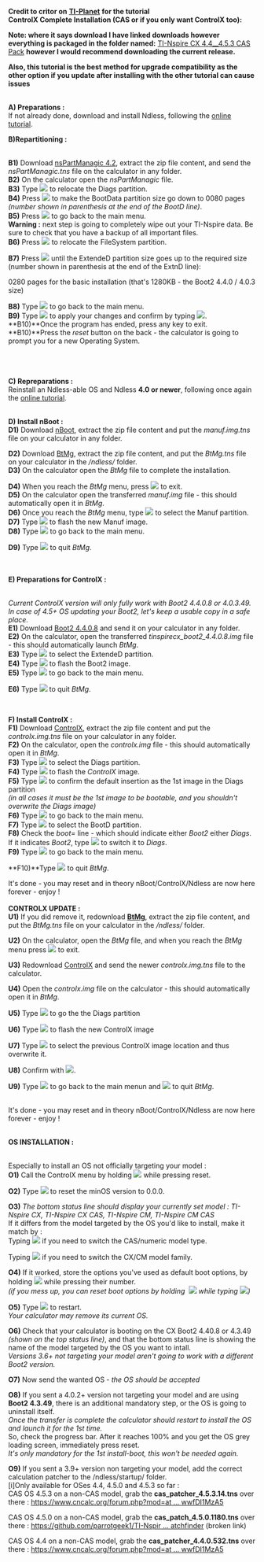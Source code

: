 **Credit to critor on** [**TI-Planet**](https://tiplanet.org/forum/viewtopic.php?f=57\&t=18920#installcx) **for the tutorial**\
**ControlX Complete Installation (CAS or if you only want ControlX too):**

**Note: where it says download I have linked downloads however everything is packaged in the folder named:** [TI-Nspire CX 4.4\_\_4.5.3 CAS Pack](https://github.com/LevitateAlt/CAS-install-pack-for-CX/tree/main/TI-Nspire%20CX%204.4__4.5.3%20CAS%20Pack) **however I would recommend downloading the current release.**

**Also, this tutorial is the best method for upgrade compatibility as the other option if you update after installing with the other tutorial can cause issues**

 \
**A) Preparations :** \
If not already done, download and install Ndless, following the [online tutorial](https://tiplanet.org/forum/ndl3ss.php).

**B)Repartitioning :**

 \
**B1)** Download [nsPartManagic 4.2](https://tiplanet.org/forum/archives_voir.php?id=43277), extract the zip file content, and send the _nsPartManagic.tns_ file on the calculator in any folder. \
**B2)** On the calculator open the _nsPartManagic_ file. \
**B3)** Type ![](https://lh7-us.googleusercontent.com/g-Arr0WUTDbo-HoZ_Nmfz9eIVOVbGJMdQ4uzpDZpiQ1JWbkWoj_w9Rc_UDyQRM0vo0uDfpoXFuduR9JpLyirP1hDgb5TqYmMihNIX9U2g9WxaRHo5H3G5D_QyiHPKLmCYt5crzDr8_wE4ckhJUcJXxg) to relocate the Diags partition. \
**B4)** Press ![](https://lh7-us.googleusercontent.com/-mEn0tUTomuuTpIov4CyHWwbOPKArcB3duEllJmYMByUcpQjZ0boIQuBa45A4UCi9yJt2tujN2Iwv0zHPgDZZMk0MBvTcqDFBAhCHHychnp7emgI6CgPsrEEpBelM-IjPnIoU9t5l9dZDXgxtT5h0NY) to make the BootData partition size go down to 0080 pages _(number shown in parenthesis at the end of the BootD line)_. \
**B5)** Press ![](https://lh7-us.googleusercontent.com/zjmCQbA_knaawkm6pgLT6UgBf8SfcVu7aONlRodR0QrSFFUvpO__Xfk2hFzcTJNfFjMwScbsSDaWU6s2AClRJ1TBvmhZxqPc95Oq1eNDJWrDe4s_4BhW6-Z3gH1T8aM_2bZ8l7ipKejmGYEyMooj3dk) to go back to the main menu. \
**Warning :** next step is going to completely wipe out your TI-Nspire data. Be sure to check that you have a backup of all important files. \
**B6)** Press ![](https://lh7-us.googleusercontent.com/ydH6sDqFe6I7-Fgwm3zAvN3bsz0qsU9Ak4hT9EtgfmOVTHs7kNdqMm7j8ia90vgpiiX3NE6fe0IheRSMP9uJiPSDw8LirYQtDEm_Wv7e9PY4oBPB5XpBXLQaOA7-oaEp_QIhd31rsPEXoLWObaHdLS8) to relocate the FileSystem partition.

**B7)** Press ![](https://lh7-us.googleusercontent.com/es1vnRAXEAMh6I5XAy30r-1jdMq7oK8W4gTIstGVS8BgJU39Gj-iH6Mdsxm7xuIV_owyVeJdGP6xlJ8fbNab78ClKhhxdqIRS0hgl9jeKG_IZgR8ImsVFafj4RYAX33P1qnD9atgc9w5UEGJhg6Ftzo) until the ExtendeD partition size goes up to the required size (number shown in parenthesis at the end of the ExtnD line):

0280 pages for the basic installation (that's 1280KB - the Boot2 4.4.0 / 4.0.3 size)

**B8)** Type ![](https://lh7-us.googleusercontent.com/zjmCQbA_knaawkm6pgLT6UgBf8SfcVu7aONlRodR0QrSFFUvpO__Xfk2hFzcTJNfFjMwScbsSDaWU6s2AClRJ1TBvmhZxqPc95Oq1eNDJWrDe4s_4BhW6-Z3gH1T8aM_2bZ8l7ipKejmGYEyMooj3dk) to go back to the main menu. \
**B9)** Type ![](https://lh7-us.googleusercontent.com/zjmCQbA_knaawkm6pgLT6UgBf8SfcVu7aONlRodR0QrSFFUvpO__Xfk2hFzcTJNfFjMwScbsSDaWU6s2AClRJ1TBvmhZxqPc95Oq1eNDJWrDe4s_4BhW6-Z3gH1T8aM_2bZ8l7ipKejmGYEyMooj3dk) to apply your changes and confirm by typing ![](https://lh7-us.googleusercontent.com/KiAqOn_uNqowOrpu_c3kaZO6HAFL4b-QD5ne5cpkFQYDErup89ThguY6mKNR4F0TZJW0xTJXGFMxlu-o0-QkwhmsUU7tK-fTPFL7JlZJbcwui4LJuT4IYTjLEzQZpgWnpD56lI0SW6KAzCq9OlvsIII). \
**B10)**Once the program has ended, press any key to exit. \
**B10)**Press the _reset_ button on the back - the calculator is going to prompt you for a new Operating System.

 \
 \
 \
**C) Repreparations :** \
Reinstall an Ndless-able OS and Ndless **4.0 or newer**, following once again the [online tutorial](https://tiplanet.org/forum/ndl3ss.php).

 \
**D) Install nBoot :** \
**D1)** Download [nBoot](https://tiplanet.org/forum/archives_voir.php?id=652780), extract the zip file content and put the _manuf.img.tns_ file on your calculator in any folder.

**D2)** Download [BtMg](https://tiplanet.org/forum/archives_voir.php?id=10080), extract the zip file content, and put the _BtMg.tns_ file on your calculator in the _/ndless/_ folder. \
**D3)** On the calculator open the _BtMg_ file to complete the installation.

**D4)** When you reach the _BtMg_ menu, press ![](https://lh7-us.googleusercontent.com/zjmCQbA_knaawkm6pgLT6UgBf8SfcVu7aONlRodR0QrSFFUvpO__Xfk2hFzcTJNfFjMwScbsSDaWU6s2AClRJ1TBvmhZxqPc95Oq1eNDJWrDe4s_4BhW6-Z3gH1T8aM_2bZ8l7ipKejmGYEyMooj3dk) to exit. \
**D5)** On the calculator open the transferred _manuf.img_ file - this should automatically open it in _BtMg_. \
**D6)** Once you reach the _BtMg_ menu, type ![](https://lh7-us.googleusercontent.com/8WAIHSAz3qejxodL_yS94HM4DZuhMFZ7qdFReDvXhuIX0Kqw0ufkq0dyImzlb6GGKq9onGOzI7OpdKqNOwwaVNit_DPHPMZ7C346RWue-0w4PI-imOloqzveq3wS7Nngo7ElzmJDZORItg4sdGBzvJ8) to select the Manuf partition. \
**D7)** Type ![](https://lh7-us.googleusercontent.com/IvzXh8xuNPO2eW9Tik0Be-oOd8_Y7KzR_iVHaUV_i6fz6VO5QEWYB1A87MDXsp3XGMjIo4BeU40zdDb0fCW6wh2Ly_4Jw9GHzTcDlqMcXexLKZJR5pQXnW1bFld8IpQnFV5M9INppKoOpln7hcl1VJE) to flash the new Manuf image. \
**D8)** Type ![](https://lh7-us.googleusercontent.com/-tPLiV2EIwmmoDoPg57vwo-f9ckUv4GKrhQpKhqWyICqbxtkpOszzliGS5hk5O82s-gwybh4H_vcIK2LrNBRXiBgBEj5Bp5Z3wPOP4AnaNB3hj1C_KIlQsvcRWhHWt5SvkU4xBkc1p7uxnkkrXXdU1k) to go back to the main menu.

**D9)** Type ![](https://lh7-us.googleusercontent.com/-tPLiV2EIwmmoDoPg57vwo-f9ckUv4GKrhQpKhqWyICqbxtkpOszzliGS5hk5O82s-gwybh4H_vcIK2LrNBRXiBgBEj5Bp5Z3wPOP4AnaNB3hj1C_KIlQsvcRWhHWt5SvkU4xBkc1p7uxnkkrXXdU1k) to quit _BtMg_.

 \
 \
**E) Preparations for ControlX :**

 \
_Current ControlX version will only fully work with Boot2 4.4.0.8 or 4.0.3.49. In case of 4.5+ OS updating your Boot2, let's keep a usable copy in a safe place._ \
**E1)** Download [Boot2 4.4.0.8](https://tiplanet.org/forum/archives_voir.php?id=481757) and send it on your calculator in any folder. \
**E2)** On the calculator, open the transferred _tinspirecx\_boot2\_4.4.0.8.img_ file - this should automatically launch _BtMg_. \
**E3)** Type ![](https://lh7-us.googleusercontent.com/ydH6sDqFe6I7-Fgwm3zAvN3bsz0qsU9Ak4hT9EtgfmOVTHs7kNdqMm7j8ia90vgpiiX3NE6fe0IheRSMP9uJiPSDw8LirYQtDEm_Wv7e9PY4oBPB5XpBXLQaOA7-oaEp_QIhd31rsPEXoLWObaHdLS8) to select the ExtendeD partition. \
**E4)** Type ![](https://lh7-us.googleusercontent.com/IvzXh8xuNPO2eW9Tik0Be-oOd8_Y7KzR_iVHaUV_i6fz6VO5QEWYB1A87MDXsp3XGMjIo4BeU40zdDb0fCW6wh2Ly_4Jw9GHzTcDlqMcXexLKZJR5pQXnW1bFld8IpQnFV5M9INppKoOpln7hcl1VJE) to flash the Boot2 image. \
**E5)** Type ![](https://lh7-us.googleusercontent.com/-tPLiV2EIwmmoDoPg57vwo-f9ckUv4GKrhQpKhqWyICqbxtkpOszzliGS5hk5O82s-gwybh4H_vcIK2LrNBRXiBgBEj5Bp5Z3wPOP4AnaNB3hj1C_KIlQsvcRWhHWt5SvkU4xBkc1p7uxnkkrXXdU1k) to go back to the main menu.

**E6)** Type ![](https://lh7-us.googleusercontent.com/-tPLiV2EIwmmoDoPg57vwo-f9ckUv4GKrhQpKhqWyICqbxtkpOszzliGS5hk5O82s-gwybh4H_vcIK2LrNBRXiBgBEj5Bp5Z3wPOP4AnaNB3hj1C_KIlQsvcRWhHWt5SvkU4xBkc1p7uxnkkrXXdU1k) to quit _BtMg_.

 

**F) Install ControlX :** \
**F1)** Download [ControlX](https://tiplanet.org/forum/archives_voir.php?id=652778), extract the zip file content and put the _controlx.img.tns_ file on your calculator in any folder. \
**F2)** On the calculator, open the _controlx.img_ file - this should automatically open it in _BtMg_. \
**F3)** Type ![](https://lh7-us.googleusercontent.com/P96nZYIoGL5fh9qZSzl1q4DViMRCiWoN2eAcvMMgl3TKwG-is7ToN2tYbXQUqIKBFQbRvvfcvxJh2wn-MxJDI42zmJ6K1LyPLGAlorxoqc4BvvghmqjmKxdL79qbUHDE5ANArL6d7o5agK5d9PWQDXQ) to select the Diags partition. \
**F4)** Type ![](https://lh7-us.googleusercontent.com/IvzXh8xuNPO2eW9Tik0Be-oOd8_Y7KzR_iVHaUV_i6fz6VO5QEWYB1A87MDXsp3XGMjIo4BeU40zdDb0fCW6wh2Ly_4Jw9GHzTcDlqMcXexLKZJR5pQXnW1bFld8IpQnFV5M9INppKoOpln7hcl1VJE) to flash the _ControlX_ image. \
**F5)** Type ![](https://lh7-us.googleusercontent.com/u8rOqemltaGDeX2vEE9Sy58U2FdKilEywzrZLxcl9t_8PxRO3Za_OM0-TForNROxreCaZPtQiGfjHUZYqJfYZZue-VFaozEbGEsa9jzYWxLWJ-qL5QZUdXlt2cL_neEC5KG8mJKRa-Bn4P0QEArUGbI) to confirm the default insertion as the 1st image in the Diags partition \
_(in all cases it must be the 1st image to be bootable, and you shouldn't overwrite the Diags image)_ \
**F6)** Type ![](https://lh7-us.googleusercontent.com/-tPLiV2EIwmmoDoPg57vwo-f9ckUv4GKrhQpKhqWyICqbxtkpOszzliGS5hk5O82s-gwybh4H_vcIK2LrNBRXiBgBEj5Bp5Z3wPOP4AnaNB3hj1C_KIlQsvcRWhHWt5SvkU4xBkc1p7uxnkkrXXdU1k) to go back to the main menu. \
**F7)** Type ![](https://lh7-us.googleusercontent.com/8ilOsAzTdqa7ETiWVxKFO_uQGM8M_9mABHgtxQpJ94jyFJOHTrwWQIn6v6TSatiJ1s9Xg2KoOjFOKkwrccgwS58JICxl-mQ8cl0XDVqPHiwIKZ3-31fij7-DsGbG5aJ4JSxOFIbzFVXYkdsjx2Rnrb8) to select the BootD partition. \
**F8)** Check the _boot=_ line - which should indicate either _Boot2_ either _Diags_. \
If it indicates _Boot2_, type ![](https://lh7-us.googleusercontent.com/m60uFMUsiT1iKoEAZNNy7erH54InzZaEJ_zWmQ4YUpd5TQ-j3CM6AI8nB4yqsdLs_wDvS7V74tIPyzaDd9N1ETKnGBn9476ydkf9LFdi2sY3HSpw4ebh0dheaPnTZNr_uXnN0UBCuiEvBqv6Y2C1oro) to switch it to _Diags_. \
**F9)** Type ![](https://lh7-us.googleusercontent.com/-tPLiV2EIwmmoDoPg57vwo-f9ckUv4GKrhQpKhqWyICqbxtkpOszzliGS5hk5O82s-gwybh4H_vcIK2LrNBRXiBgBEj5Bp5Z3wPOP4AnaNB3hj1C_KIlQsvcRWhHWt5SvkU4xBkc1p7uxnkkrXXdU1k) to go back to the main menu.

**F10)**Type ![](https://lh7-us.googleusercontent.com/-tPLiV2EIwmmoDoPg57vwo-f9ckUv4GKrhQpKhqWyICqbxtkpOszzliGS5hk5O82s-gwybh4H_vcIK2LrNBRXiBgBEj5Bp5Z3wPOP4AnaNB3hj1C_KIlQsvcRWhHWt5SvkU4xBkc1p7uxnkkrXXdU1k) to quit _BtMg_.

It's done - you may reset and in theory nBoot/ControlX/Ndless are now here forever - enjoy ! \
 \
&#x20;  **CONTROLX UPDATE :**\
**U1)** If you did remove it, redownload [**BtMg**](https://tiplanet.org/forum/archives_voir.php?id=10080), extract the zip file content, and put the _BtMg.tns_ file on your calculator in the _/ndless/_ folder.

**U2)** On the calculator, open the _BtMg_ file, and when you reach the _BtMg_ menu press ![](https://lh7-us.googleusercontent.com/zjmCQbA_knaawkm6pgLT6UgBf8SfcVu7aONlRodR0QrSFFUvpO__Xfk2hFzcTJNfFjMwScbsSDaWU6s2AClRJ1TBvmhZxqPc95Oq1eNDJWrDe4s_4BhW6-Z3gH1T8aM_2bZ8l7ipKejmGYEyMooj3dk) to exit.

**U3)** Redownload [ControlX](https://tiplanet.org/forum/archives_voir.php?id=652778) and send the newer _controlx.img.tns_ file to the calculator.

**U4)** Open the _controlx.img_ file on the calculator - this should automatically open it in _BtMg_.

**U5)** Type ![](https://lh7-us.googleusercontent.com/P96nZYIoGL5fh9qZSzl1q4DViMRCiWoN2eAcvMMgl3TKwG-is7ToN2tYbXQUqIKBFQbRvvfcvxJh2wn-MxJDI42zmJ6K1LyPLGAlorxoqc4BvvghmqjmKxdL79qbUHDE5ANArL6d7o5agK5d9PWQDXQ) to go the the Diags partition

**U6)** Type ![](https://lh7-us.googleusercontent.com/IvzXh8xuNPO2eW9Tik0Be-oOd8_Y7KzR_iVHaUV_i6fz6VO5QEWYB1A87MDXsp3XGMjIo4BeU40zdDb0fCW6wh2Ly_4Jw9GHzTcDlqMcXexLKZJR5pQXnW1bFld8IpQnFV5M9INppKoOpln7hcl1VJE) to flash the new ControlX image

**U7)** Type ![](https://lh7-us.googleusercontent.com/9kyW8dUIKDFDA-oxLpeEr_MoWVxz6DE5viXD9Bh_YbHORYcD8BWPP7SrNBt90nc1xJiipgXoPIyQl4llnSYDTlmI3AiyGxtaei1wkWsdLF7QutpOYE8q7CIQsuuRy6w6dN0na5Se91lgSYLMjsnw1y4) to select the previous ControlX image location and thus overwrite it.

**U8)** Confirm with ![](https://lh7-us.googleusercontent.com/fUDb4ET5nv6OFJ-rqJ3QcNkNpt8YpOcYgbiqWSNNd-A3zKpvElY0s-ABlTGWopjnleY67I8STqteiNXrSmNAWBIPMYfph7By5q1RFT9g231pf2zMrGVwCQv_hzN7AF6vpJ9D398mPV4yeLESHsHrFz0).

**U9)** Type ![](https://lh7-us.googleusercontent.com/-tPLiV2EIwmmoDoPg57vwo-f9ckUv4GKrhQpKhqWyICqbxtkpOszzliGS5hk5O82s-gwybh4H_vcIK2LrNBRXiBgBEj5Bp5Z3wPOP4AnaNB3hj1C_KIlQsvcRWhHWt5SvkU4xBkc1p7uxnkkrXXdU1k) to go back to the main menun and ![](https://lh7-us.googleusercontent.com/-tPLiV2EIwmmoDoPg57vwo-f9ckUv4GKrhQpKhqWyICqbxtkpOszzliGS5hk5O82s-gwybh4H_vcIK2LrNBRXiBgBEj5Bp5Z3wPOP4AnaNB3hj1C_KIlQsvcRWhHWt5SvkU4xBkc1p7uxnkkrXXdU1k) to quit _BtMg_.

 \
It's done - you may reset and in theory nBoot/ControlX/Ndless are now here forever - enjoy !

 \
**OS INSTALLATION :**

 \
Especially to install an OS not officially targeting your model : \
**O1)** Call the ControlX menu by holding ![](https://lh7-us.googleusercontent.com/BoCRSVsMubbNr9cwQkbs5KFMFqeoHLeUSkKTQSSn-rE6gL_bTUpXb3i3ITqp2YUn_LK29Uu7pJBnkBpGhJcjO1rB8RnGL9uxgjZVlHFq1J4huryZsMGGgRkys0618ux9_B9h6FHgZcQ1B1h1UgYCtq0) while pressing reset.

**O2)** Type ![](https://lh7-us.googleusercontent.com/8ilOsAzTdqa7ETiWVxKFO_uQGM8M_9mABHgtxQpJ94jyFJOHTrwWQIn6v6TSatiJ1s9Xg2KoOjFOKkwrccgwS58JICxl-mQ8cl0XDVqPHiwIKZ3-31fij7-DsGbG5aJ4JSxOFIbzFVXYkdsjx2Rnrb8) to reset the minOS version to 0.0.0.

**O3)** _The bottom status line should display your currently set model : TI-Nspire CX, TI-Nspire CX CAS, TI-Nspire CM, TI-Nspire CM CAS_ \
If it differs from the model targeted by the OS you'd like to install, make it match by : \
Typing ![](https://lh7-us.googleusercontent.com/m60uFMUsiT1iKoEAZNNy7erH54InzZaEJ_zWmQ4YUpd5TQ-j3CM6AI8nB4yqsdLs_wDvS7V74tIPyzaDd9N1ETKnGBn9476ydkf9LFdi2sY3HSpw4ebh0dheaPnTZNr_uXnN0UBCuiEvBqv6Y2C1oro) if you need to switch the CAS/numeric model type.

Typing ![](https://lh7-us.googleusercontent.com/8ASa9WFX9nmoNGZyjlX-3MkssJ7zfFWNzl75cNESuIe2dyXRnJq4hUUbUKlShz2a5KuJbQQq4lDv4-v-dmDHhZ_eonmvQk5PaSR0M9MNE5VhWFzrndJ-Q6S5y6qFynWkPIJZlkXH2eGbDr1_ZJjTvH4) if you need to switch the CX/CM model family.

**O4)** If it worked, store the options you've used as default boot options, by holding ![](https://lh7-us.googleusercontent.com/BoCRSVsMubbNr9cwQkbs5KFMFqeoHLeUSkKTQSSn-rE6gL_bTUpXb3i3ITqp2YUn_LK29Uu7pJBnkBpGhJcjO1rB8RnGL9uxgjZVlHFq1J4huryZsMGGgRkys0618ux9_B9h6FHgZcQ1B1h1UgYCtq0) while pressing their number. \
_(if you mess up, you can reset boot options by holding_  ![](https://lh7-us.googleusercontent.com/BoCRSVsMubbNr9cwQkbs5KFMFqeoHLeUSkKTQSSn-rE6gL_bTUpXb3i3ITqp2YUn_LK29Uu7pJBnkBpGhJcjO1rB8RnGL9uxgjZVlHFq1J4huryZsMGGgRkys0618ux9_B9h6FHgZcQ1B1h1UgYCtq0) _while typing_ ![](https://lh7-us.googleusercontent.com/-tPLiV2EIwmmoDoPg57vwo-f9ckUv4GKrhQpKhqWyICqbxtkpOszzliGS5hk5O82s-gwybh4H_vcIK2LrNBRXiBgBEj5Bp5Z3wPOP4AnaNB3hj1C_KIlQsvcRWhHWt5SvkU4xBkc1p7uxnkkrXXdU1k)_)_

**O5)** Type ![](https://lh7-us.googleusercontent.com/-tPLiV2EIwmmoDoPg57vwo-f9ckUv4GKrhQpKhqWyICqbxtkpOszzliGS5hk5O82s-gwybh4H_vcIK2LrNBRXiBgBEj5Bp5Z3wPOP4AnaNB3hj1C_KIlQsvcRWhHWt5SvkU4xBkc1p7uxnkkrXXdU1k) to restart. \
_Your calculator may remove its current OS._

**O6)** Check that your calculator is booting on the CX Boot2 4.40.8 or 4.3.49 _(shown on the top status line)_, and that the bottom status line is showing the name of the model targeted by the OS you want to intall. \
_Versions 3.6+ not targeting your model aren't going to work with a different Boot2 version._

**O7)** Now send the wanted OS - _the OS should be accepted_

**O8)** If you sent a 4.0.2+ version not targeting your model and are using **Boot2 4.3.49**, there is an additional mandatory step, or the OS is going to uninstall itself. \
_Once the transfer is complete the calculator should restart to install the OS and launch it for the 1st time._ \
So, check the progress bar. After it reaches 100% and you get the OS grey loading screen, immediately press reset. \
_It's only mandatory for the 1st install-boot, this won't be needed again._

**O9)** If you sent a 3.9+ version non targeting your model, add the correct calculation patcher to the /ndless/startup/ folder. \
\[i]Only available for OSes 4.4, 4.5.0 and 4.5.3 so far : \
CAS OS 4.5.3 on a non-CAS model, grab the **cas\_patcher\_4.5.3.14.tns** over there : [https://www.cncalc.org/forum.php?mod=at ... wwfDI1MzA5](https://www.cncalc.org/forum.php?mod=attachment\&aid=MjQwNzh8NjAxNGJkYjF8MTY4MTAyODE1NnwwfDI1MzA5)

CAS OS 4.5.0 on a non-CAS model, grab the **cas\_patch\_4.5.0.1180.tns** over there : [https://github.com/parrotgeek1/TI-Nspir ... atchfinder](https://github.com/parrotgeek1/TI-Nspire/tree/master/patchfinder) (broken link)

CAS OS 4.4 on a non-CAS model, grab the **cas\_patcher\_4.4.0.532.tns** over there : [https://www.cncalc.org/forum.php?mod=at ... wwfDI1MzA5](https://www.cncalc.org/forum.php?mod=attachment\&aid=MjQwNzl8ODU0MmQwZTZ8MTY4MTAyODE1NnwwfDI1MzA5)
